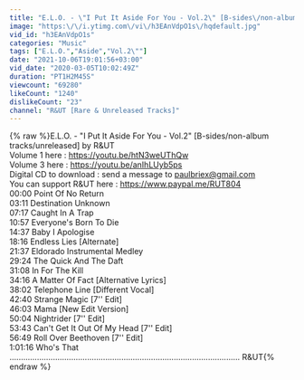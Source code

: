 ```yaml
---
title: "E.L.O. - \"I Put It Aside For You - Vol.2\" [B-sides\/non-album tracks\/unreleased] by R&UT"
image: "https:\/\/i.ytimg.com\/vi\/h3EAnVdpO1s\/hqdefault.jpg"
vid_id: "h3EAnVdpO1s"
categories: "Music"
tags: ["E.L.O.","Aside","Vol.2\""]
date: "2021-10-06T19:01:56+03:00"
vid_date: "2020-03-05T10:02:49Z"
duration: "PT1H2M45S"
viewcount: "69280"
likeCount: "1240"
dislikeCount: "23"
channel: "R&UT [Rare & Unreleased Tracks]"
---
```

{% raw %}E.L.O. - &quot;I Put It Aside For You - Vol.2&quot; [B-sides/non-album tracks/unreleased] by R&amp;UT<br />Volume 1 here : <a rel="nofollow" target="blank" href="https://youtu.be/htN3weUThQw">https://youtu.be/htN3weUThQw</a><br />Volume 3 here : <a rel="nofollow" target="blank" href="https://youtu.be/anIhLUyb5ps">https://youtu.be/anIhLUyb5ps</a><br />Digital CD to download : send a message to paulbriex@gmail.com<br />You can support R&amp;UT here : <a rel="nofollow" target="blank" href="https://www.paypal.me/RUT804">https://www.paypal.me/RUT804</a><br />00:00 Point Of No Return<br />03:11 Destination Unknown<br />07:17 Caught In A Trap<br />10:57 Everyone's Born To Die<br />14:37 Baby I Apologise<br />18:16 Endless Lies [Alternate]<br />21:37 Eldorado Instrumental Medley<br />29:24 The Quick And The Daft <br />31:08 In For The Kill<br />34:16 A Matter Of Fact [Alternative Lyrics]<br />38:02 Telephone Line [Different Vocal]<br />42:40 Strange Magic [7'' Edit]<br />46:03 Mama [New Edit Version]<br />50:04 Nightrider [7'' Edit]<br />53:43 Can't Get It Out Of My Head [7'' Edit]<br />56:49 Roll Over Beethoven [7'' Edit]<br />1:01:16 Who's That <br />..................................................................................................... R&amp;UT{% endraw %}
